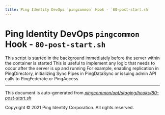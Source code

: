 ```yaml
---
title: Ping Identity DevOps `pingcommon` Hook - `80-post-start.sh`
---
```


# Ping Identity DevOps `pingcommon` Hook - `80-post-start.sh`
 This script is started in the background immediately before 
 the server within the container is started
 This is useful to implement any logic that needs to occur after the
 server is up and running
 For example, enabling replication in PingDirectory, initializing Sync 
 Pipes in PingDataSync or issuing admin API calls to PingFederate or PingAccess

---
This document is auto-generated from _[pingcommon/opt/staging/hooks/80-post-start.sh](https://github.com/pingidentity/pingidentity-docker-builds/blob/master/pingcommon/opt/staging/hooks/80-post-start.sh)_

Copyright © 2021 Ping Identity Corporation. All rights reserved.
